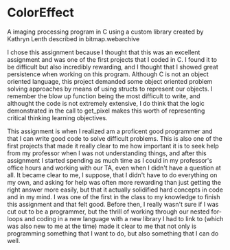 # ColorEffect
A imaging processing program in C using a custom library created by Kathryn Lenth described in bitmap.webarchive

I chose this assignment because I thought that this was an excellent assignment and was one of the first projects that I coded in C. I found it to be difficult but also incredibly rewarding, and I thought that I showed great persistence when working on this program. Although C is not an object oriented language, this project demanded some object oriented problem solving approaches by means of using structs to represent our objects. I remember the blow up function being the most difficult to write, and althought the code is not extremely extensive, I do think that the logic demonstrated in the call to get_pixel makes this worth of representing critical thinking learning objectives. 

This assignment is when I realized am a proficent good programmer and that I can write good code to solve difficult problems. This is also one of the first projects that made it really clear to me how important it is to seek help from my professor when I was not understanding things, and after this assignment I started spending as much time as I could in my professor's office hours and working with our TA, even when I didn't have a question at all. It became clear to me, I suppose, that I didn't have to do everything on my own, and asking for help was often more rewarding than just getting the right answer more easily, but that it actually solidified hard concepts in code and in my mind. I was one of the first in the class to my knowledge to finish this assignment and that felt good. Before then, I really wasn't sure if I was cut out to be a programmer, but the thrill of working through our nested for-loops and coding in a new language with a new library I had to link to (which was also new to me at the time) made it clear to me that not only is programming something that I want to do, but also something that I can do well.
